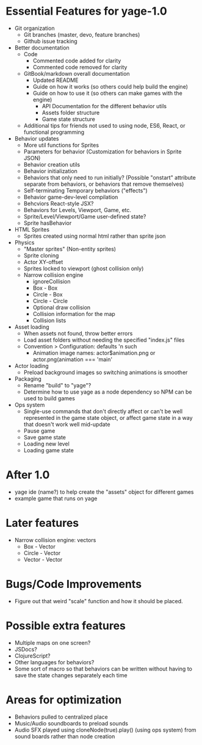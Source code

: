 # Essential Features for yage-1.0
* Git organization
    * Git branches (master, devo, feature branches)
    * Github issue tracking
* Better documentation
    * Code
        * Commented code added for clarity
        * Commented code removed for clarity
    * GitBook/markdown overall documentation
        * Updated README
        * Guide on how it works (so others could help build the engine)
        * Guide on how to use it (so others can make games with the engine)
            * API Documentation for the different behavior utils
            * Assets folder structure
            * Game state structure
    * Additional tips for friends not used to using node, ES6, React, or
      functional programming
* Behavior updates
    * More util functions for Sprites
    * Parameters for behavior (Customization for behaviors in Sprite JSON)
    * Behavior creation utils
    * Behavior initialization
    * Behaviors that only need to run initially? (Possible "onstart" attribute
      separate from behaviors, or behaviors that remove themselves)
    * Self-terminating Temporary behaviors ("effects")
    * Behavior game-dev-level compilation
    * Behcviors React-style JSX?
    * Behaviors for Levels, Viewport, Game, etc.
    * Sprite/Level/Viewport/Game user-defined state?
    * Sprite hasBehavior
* HTML Sprites
    * Sprites created using normal html rather than sprite json
* Physics
    * "Master sprites" (Non-entity sprites)
    * Sprite cloning
    * Actor XY-offset
    * Sprites locked to viewport (ghost collision only)
    * Narrow collision engine
        * ignoreCollision
        * Box - Box
        * Circle - Box
        * Circle - Circle
        * Optional draw collision
        * Collision information for the map
        * Collision lists
* Asset loading
    * When assets not found, throw better errors
    * Load asset folders without needing the specified "index.js" files
    * Convention > Configuration: defaults 'n such
        * Animation image names: actor$animation.png or actor.png(animation ===
          'main'
* Actor loading
    * Preload background images so switching animations is smoother
* Packaging
    * Rename "build" to "yage"?
    * Determine how to use yage as a node dependency so NPM can be used to
      build games
* Ops system
    * Single-use commands that don't directly affect or can't be well
      represented in the game state object, or affect game state in a way that
      doesn't work well mid-update
    * Pause game
    * Save game state
    * Loading new level
    * Loading game state

# After 1.0
* yage ide (name?) to help create the "assets" object for different games
* example game that runs on yage

# Later features
* Narrow collision engine: vectors
    * Box - Vector
    * Circle - Vector
    * Vector - Vector

# Bugs/Code Improvements
* Figure out that weird "scale" function and how it should be placed.

# Possible extra features
* Multiple maps on one screen?
* JSDocs?
* ClojureScript?
* Other languages for behaviors?
* Some sort of macro so that behaviors can be written without having to save
  the state changes separately each time

# Areas for optimization
* Behaviors pulled to centralized place
* Music/Audio soundboards to preload sounds 
* Audio SFX played using cloneNode(true).play() (using ops system) from sound
  boards rather than node creation
